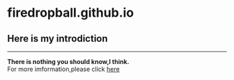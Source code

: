 # firedropball.github.io
## Here is my introdiction
**********
**There is nothing you should know,I think.**  
For more imformation,please click [here](https:://firedropball.github.io)
